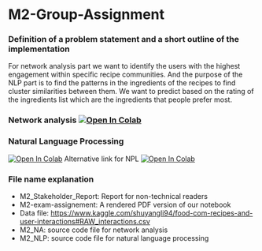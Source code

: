 # M2-Group-Assignment

### Definition of a problem statement and a short outline of the implementation
For network analysis part we want to identify the users with the highest engagement within specific recipe communities.
And the purpose of the NLP part is to find the patterns in the ingredients of the recipes to find cluster similarities between them. We want to predict based on the rating of the ingredients list which are the ingredients that people prefer most.
### Network analysis [![Open In Colab](https://colab.research.google.com/assets/colab-badge.svg)](https://colab.research.google.com/drive/1sWZyUVTi4l3qOwPQT-YITsThD-ZM0Tkh)
### Natural Language Processing 
[![Open In Colab](https://colab.research.google.com/assets/colab-badge.svg)](https://colab.research.google.com/drive/18hi1Ly-vh6U20mYgObCgvZFQlObZBbod)
Alternative link for NPL [![Open In Colab](https://colab.research.google.com/assets/colab-badge.svg)](https://colab.research.google.com/drive/1r86Tap_g2IHTrxFWs439obaa5_4sEaTv)
### File name explanation
- M2_Stakeholder_Report: Report for non-technical readers
- M2-exam-assignement: A rendered PDF version of our notebook
- Data file: https://www.kaggle.com/shuyangli94/food-com-recipes-and-user-interactions#RAW_interactions.csv
- M2_NA: source code file for network analysis
- M2_NLP: source code file for natural language processing

